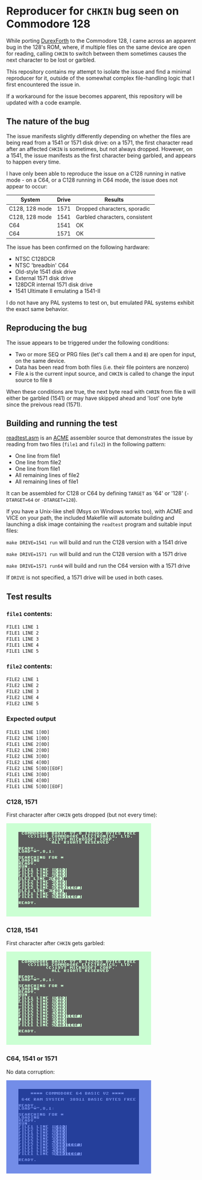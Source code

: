 Reproducer for `CHKIN` bug seen on Commodore 128
================================================

While porting [DurexForth](https://github.com/jkotlinski/durexforth) to the Commodore 128, I came across an apparent bug in the 128's ROM, where, if multiple files on the same device are open for reading, calling `CHKIN` to switch between them sometimes causes the next character to be lost or garbled.

This repository contains my attempt to isolate the issue and find a minimal reproducer for it, outside of the somewhat complex file-handling logic that I first encountered the issue in.

If a workaround for the issue becomes apparent, this repository will be updated with a code example.

The nature of the bug
---------------------

The issue manifests slightly differently depending on whether the files are being read from a 1541 or 1571 disk drive: on a 1571, the first character read after an affected `CHKIN` is sometimes, but not always dropped. However, on a 1541, the issue manifests as the first character being garbled, and appears to happen every time.

I have only been able to reproduce the issue on a C128 running in native mode - on a C64, or a C128 running in C64 mode, the issue does not appear to occur:

| System          | Drive | Results                        |
|-----------------|-------|--------------------------------|
| C128, 128 mode  | 1571  | Dropped characters, sporadic   |
| C128, 128 mode  | 1541  | Garbled characters, consistent |
| C64             | 1541  | OK                             |
| C64             | 1571  | OK                             |

The issue has been confirmed on the following hardware:

- NTSC C128DCR
- NTSC 'breadbin' C64
- Old-style 1541 disk drive
- External 1571 disk drive
- 128DCR internal 1571 disk drive
- 1541 Ultimate II emulating a 1541-II

I do not have any PAL systems to test on, but emulated PAL systems exhibit the exact same behavior.

Reproducing the bug
-------------------

The issue appears to be triggered under the following conditions:

- Two or more SEQ or PRG files (let's call them `A` and `B`) are open for input, on the same device.
- Data has been read from both files (i.e. their file pointers are nonzero)
- File `A` is the current input source, and `CHKIN` is called to change the input source to file `B`

When these conditions are true, the next byte read with `CHRIN` from file `B` will either be garbled (1541) or may have skipped ahead and 'lost' one byte since the preivous read (1571).

Building and running the test
-----------------------------

[readtest.asm](./readtest.asm) is an [ACME](https://sourceforge.net/projects/acme-crossass/) assembler source that demonstrates the issue by reading from two files (`file1` and `file2`) in the following pattern:

- One line from file1
- One line from file2
- One line from file1
- All remaining lines of file2
- All remaining lines of file1

It can be assembled for C128 or C64 by defining `TARGET` as '64' or '128' (`-DTARGET=64` or `-DTARGET=128`).

If you have a Unix-like shell (Msys on Windows works too), with ACME and VICE on your path, the included Makefile will automate building and launching a disk image containing the `readtest` program and suitable input files:

`make DRIVE=1541 run` will build and run the C128 version with a 1541 drive

`make DRIVE=1571 run` will build and run the C128 version with a 1571 drive

`make DRIVE=1571 run64` will build and run the C64 version with a 1571 drive

If `DRIVE` is not specified, a 1571 drive will be used in both cases.

Test results
------------
### `file1` contents:
```
FILE1 LINE 1
FILE1 LINE 2
FILE1 LINE 3
FILE1 LINE 4
FILE1 LINE 5
```

### `file2` contents:
```
FILE2 LINE 1
FILE2 LINE 2
FILE2 LINE 3
FILE2 LINE 4
FILE2 LINE 5
```

### Expected output

```
FILE1 LINE 1[0D]
FILE2 LINE 1[0D]
FILE1 LINE 2[0D]
FILE2 LINE 2[0D]
FILE2 LINE 3[0D]
FILE2 LINE 4[0D]
FILE2 LINE 5[0D][EOF]
FILE1 LINE 3[0D]
FILE1 LINE 4[0D]
FILE1 LINE 5[0D][EOF]
```

### C128, 1571
First character after `CHKIN` gets dropped (but not every time):

![](./images/128-1571.png)

### C128, 1541
First character after `CHKIN` gets garbled:

![](./images/128-1541.png)

### C64, 1541 or 1571
No data corruption:

![](./images/64.png)



